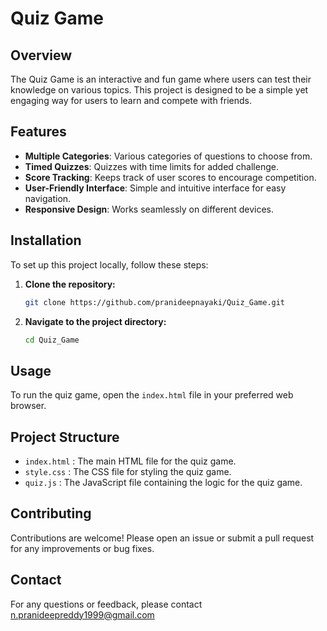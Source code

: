 # Quiz Game

## Overview

The Quiz Game is an interactive and fun game where users can test their knowledge on various topics. This project is designed to be a simple yet engaging way for users to learn and compete with friends.

## Features

- **Multiple Categories**: Various categories of questions to choose from.
- **Timed Quizzes**: Quizzes with time limits for added challenge.
- **Score Tracking**: Keeps track of user scores to encourage competition.
- **User-Friendly Interface**: Simple and intuitive interface for easy navigation.
- **Responsive Design**: Works seamlessly on different devices.

## Installation

To set up this project locally, follow these steps:

1. **Clone the repository:**
    ```bash
    git clone https://github.com/pranideepnayaki/Quiz_Game.git
    ```

2. **Navigate to the project directory:**
    ```bash
    cd Quiz_Game
    ```

## Usage

To run the quiz game, open the `index.html` file in your preferred web browser.

## Project Structure

- `index.html` : The main HTML file for the quiz game.
- `style.css` : The CSS file for styling the quiz game.
- `quiz.js` : The JavaScript file containing the logic for the quiz game.

## Contributing

Contributions are welcome! Please open an issue or submit a pull request for any improvements or bug fixes.

## Contact

For any questions or feedback, please contact n.pranideepreddy1999@gmail.com

   
